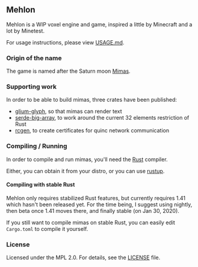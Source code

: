 ## Mehlon

Mehlon is a WIP voxel engine and game, inspired a little by Minecraft and a lot by Minetest.

For usage instructions, please view [USAGE.md](USAGE.md).

### Origin of the name

The game is named after the Saturn moon [Mimas](https://en.wikipedia.org/wiki/Mimas_(moon)).

### Supporting work

In order to be able to build mimas, three crates have been published:

* [glium-glyph](https://github.com/est31/glium-glyph), so that mimas can render text
* [serde-big-array](https://github.com/est31/serde-big-array), to work around the current 32 elements restriction of Rust
* [rcgen](https://github.com/est31/rcgen/), to create certificates for quinc network communication

### Compiling / Running

In order to compile and run mimas, you'll need the [Rust](https://github.com/rust-lang/rust) compiler.

Either, you can obtain it from your distro, or you can use [rustup](https://rustup.rs/).

#### Compiling with stable Rust

Mehlon only requires stabilized Rust features, but currently
requires 1.41 which hasn't been released yet. For the time
being, I suggest using nightly, then beta once 1.41 moves there,
and finally stable (on Jan 30, 2020).

If you still want to compile mimas on stable Rust,
you can easily edit `Cargo.toml` to compile it yourself.

### License

Licensed under the MPL 2.0. For details, see the [LICENSE](LICENSE) file.
